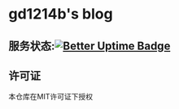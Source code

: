 # gd1214b's blog
## 服务状态:[![Better Uptime Badge](https://betteruptime.com/status-badges/v1/monitor/7khp.svg)](https://betteruptime.com/?utm_source=status_badge)
## 许可证
本仓库在MIT许可证下授权
